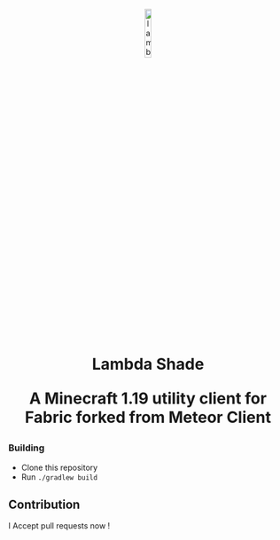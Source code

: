 <p align="center">
<img src="https://i.hizliresim.com/91rwjus.png" alt="lambdashade" width="15%"/>
</p>

<h1 align="center">Lambda Shade

<p align="center">
    A Minecraft 1.19 utility client for Fabric forked from Meteor Client
</p>

### Building
- Clone this repository
- Run `./gradlew build`


## Contribution

I Accept pull requests now !
